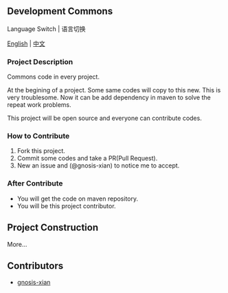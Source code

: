 ## Development Commons

Language Switch | 语言切换

<a href="https://github.com/gnosis-xian/development-commons/blob/master/README.md">English</a> | <a href="https://github.com/gnosis-xian/development-commons/blob/master/README.chs.md">中文</a>

### Project Description

Commons code in every project.

At the begining of a project. Some same codes will copy to this new. This is very troublesome. Now it can be add dependency in maven to solve the repeat work problems.

This project will be open source and everyone can contribute codes.

### How to Contribute

1. Fork this project.
2. Commit some codes and take a PR(Pull Request).
3. New an issue and (@gnosis-xian) to notice me to accept.

### After Contribute

- You will get the code on maven repository.
- You will be this project contributor.

## Project Construction

More...

## Contributors

- <a href="https://github.com/gnosis-xian/">gnosis-xian</a>